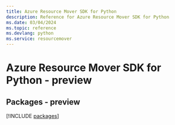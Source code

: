 ```yaml
---
title: Azure Resource Mover SDK for Python
description: Reference for Azure Resource Mover SDK for Python
ms.date: 03/04/2024
ms.topic: reference
ms.devlang: python
ms.service: resourcemover
---
```

# Azure Resource Mover SDK for Python - preview
## Packages - preview
[!INCLUDE [packages](resource-mover-index.md)]
